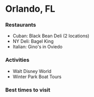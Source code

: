 # Orlando, FL

### Restaurants
- Cuban: Black Bean Deli (2 locations)
- NY Deli: Bagel King
- Italian: Gino's in Oviedo

### Activities
- Walt Disney World
- Winter Park Boat Tours

### Best times to visit
